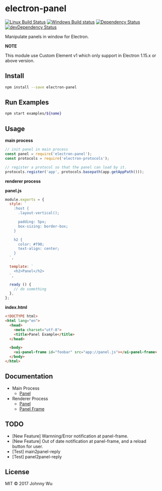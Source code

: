 # electron-panel

[![Linux Build Status](https://travis-ci.org/electron-utils/electron-panel.svg?branch=master)](https://travis-ci.org/electron-utils/electron-panel)
[![Windows Build status](https://ci.appveyor.com/api/projects/status/xso2kaq1d4nyjjmm?svg=true)](https://ci.appveyor.com/project/jwu/electron-panel)
[![Dependency Status](https://david-dm.org/electron-utils/electron-panel.svg)](https://david-dm.org/electron-utils/electron-panel)
[![devDependency Status](https://david-dm.org/electron-utils/electron-panel/dev-status.svg)](https://david-dm.org/electron-utils/electron-panel#info=devDependencies)

Manipulate panels in window for Electron.

**NOTE**

This module use Custom Element v1 which only support in Electron 1.15.x or above version.

## Install

```bash
npm install --save electron-panel
```

## Run Examples

```bash
npm start examples/${name}
```

## Usage

**main process**

```javascript
// init panel in main process
const panel = require('electron-panel');
const protocols = require('electron-protocols');

// register a protocol so that the panel can load by it.
protocols.register('app', protocols.basepath(app.getAppPath()));
```

**renderer process**

**panel.js**

```javascript
module.exports = {
  style: `
    :host {
      .layout-vertical();

      padding: 5px;
      box-sizing: border-box;
    }

    h2 {
      color: #f90;
      text-align: center;
    }
  `,

  template: `
    <h2>Panel</h2>
  `,

  ready () {
    // do something
  },
};
```

**index.html**

```html
<!DOCTYPE html>
<html lang="en">
  <head>
    <meta charset="utf-8">
    <title>Panel Example</title>
  </head>

  <body>
    <ui-panel-frame id="foobar" src="app://panel.js"></ui-panel-frame>
  </body>
</html>
```

## Documentation

  - Main Process
    - [Panel](docs/panel-main.md)
  - Renderer Process
    - [Panel](docs/panel-renderer.md)
    - [Panel Frame](docs/panel-frame.md)

## TODO

  - [New Feature] Warnning/Error notification at panel-frame.
  - [New Feature] Out of date notification at panel-frame, and a reload button for user.
  - [Test] main2panel-reply
  - [Test] panel2panel-reply

## License

MIT © 2017 Johnny Wu
